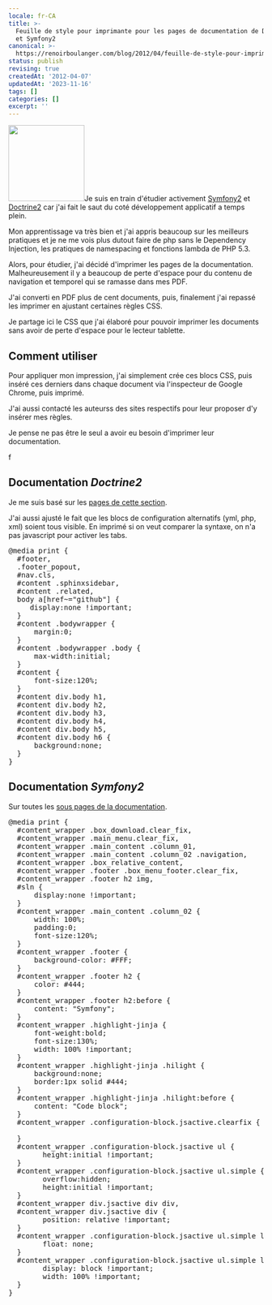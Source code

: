 ```yaml
---
locale: fr-CA
title: >-
  Feuille de style pour imprimante pour les pages de documentation de Doctrine2
  et Symfony2
canonical: >-
  https://renoirboulanger.com/blog/2012/04/feuille-de-style-pour-imprimante-pour-les-pages-de-documentation-de-doctrine2-et-symfony2/
status: publish
revising: true
createdAt: '2012-04-07'
updatedAt: '2023-11-16'
tags: []
categories: []
excerpt: ''
---
```


<p><a href="https://renoirb.github.io/site-assets/assets/content/blog/2012/04/Screenshot-at-2012-04-07-200750-d.png"><img class="alignright size-thumbnail wp-image-2552" title="View of the document for print after applying my @media print css" src="https://renoirb.github.io/site-assets/assets/content/blog/2012/04/Screenshot-at-2012-04-07-200750-d-150x150.png" alt="" width="150" height="150" /></a>Je suis  en train d'étudier activement <a href="http://symfony.com/">Symfony2</a> et <a href="http://doctrine-project.org/">Doctrine2</a> car j'ai fait le saut du coté développement applicatif a temps plein.</p>

<p>Mon apprentissage va très bien et j'ai appris beaucoup sur les meilleurs pratiques et je ne me vois plus dutout faire de php sans le Dependency Injection, les pratiques de namespacing et fonctions lambda de PHP 5.3.</p>

<p>Alors, pour étudier, j'ai décidé d'imprimer les pages de la documentation. Malheureusement il y a beaucoup de perte d'espace pour du contenu de navigation et temporel qui se ramasse dans mes PDF.</p>

<p>J'ai converti en PDF plus de cent documents, puis, finalement j'ai repassé les imprimer en ajustant certaines règles CSS.</p>

<p>Je partage ici le CSS que j'ai élaboré pour pouvoir imprimer les documents sans avoir de perte d'espace pour le lecteur tablette.</p>

<h2>Comment utiliser</h2>

<p>Pour appliquer mon impression, j'ai simplement crée ces blocs CSS, puis inséré ces derniers dans chaque document via l'inspecteur de Google Chrome, puis imprimé.</p>

<p>J'ai aussi contacté les auteurss des sites respectifs pour leur proposer d'y insérer mes règles.</p>

<p>Je pense ne pas être le seul a avoir eu besoin d'imprimer leur documentation.</p>

<p>f</p>

<h2>Documentation <em>Doctrine2</em></h2>

<p>Je me suis basé sur les <a href="http://docs.doctrine-project.org/projects/doctrine-orm/en/latest/index.html">pages de cette section</a>.</p>

<p>J'ai aussi ajusté le fait que les blocs de configuration alternatifs (yml, php, xml) soient tous visible. En imprimé si on veut comparer la syntaxe, on n'a pas javascript pour activer les tabs.</p>

<pre lang="css">@media print {
  #footer,
  .footer_popout,
  #nav.cls,
  #content .sphinxsidebar,
  #content .related,
  body a[href~="github"] {
     display:none !important;
  }
  #content .bodywrapper {
      margin:0;
  }
  #content .bodywrapper .body {
      max-width:initial;
  }
  #content {
      font-size:120%;
  }
  #content div.body h1,
  #content div.body h2,
  #content div.body h3,
  #content div.body h4,
  #content div.body h5,
  #content div.body h6 {
      background:none;
  }
}</pre>

<h2>Documentation <em>Symfony2</em></h2>

<p>Sur toutes les <a href="http://symfony.com/doc/current/book/index.html">sous pages de la documentation</a>.</p>

<pre lang="css">@media print {
  #content_wrapper .box_download.clear_fix,
  #content_wrapper .main_menu.clear_fix,
  #content_wrapper .main_content .column_01,
  #content_wrapper .main_content .column_02 .navigation,
  #content_wrapper .box_relative_content,
  #content_wrapper .footer .box_menu_footer.clear_fix,
  #content_wrapper .footer h2 img,
  #sln {
      display:none !important;
  }
  #content_wrapper .main_content .column_02 {
      width: 100%;
      padding:0;
      font-size:120%;
  }
  #content_wrapper .footer {
      background-color: #FFF;
  }
  #content_wrapper .footer h2 {
      color: #444;
  }
  #content_wrapper .footer h2:before {
      content: "Symfony";
  }
  #content_wrapper .highlight-jinja {
      font-weight:bold;
      font-size:130%;
      width: 100% !important;
  }
  #content_wrapper .highlight-jinja .hilight {
      background:none;
      border:1px solid #444;
  }
  #content_wrapper .highlight-jinja .hilight:before {
      content: "Code block";
  }
  #content_wrapper .configuration-block.jsactive.clearfix {

  }
  #content_wrapper .configuration-block.jsactive ul {
        height:initial !important;
  }
  #content_wrapper .configuration-block.jsactive ul.simple {
        overflow:hidden;
        height:initial !important;
  }
  #content_wrapper div.jsactive div div,
  #content_wrapper div.jsactive div {
        position: relative !important;
  }
  #content_wrapper .configuration-block.jsactive ul.simple li {
        float: none;
  }
  #content_wrapper .configuration-block.jsactive ul.simple li &gt; div{
        display: block !important;
        width: 100% !important;
  }
}</pre>
